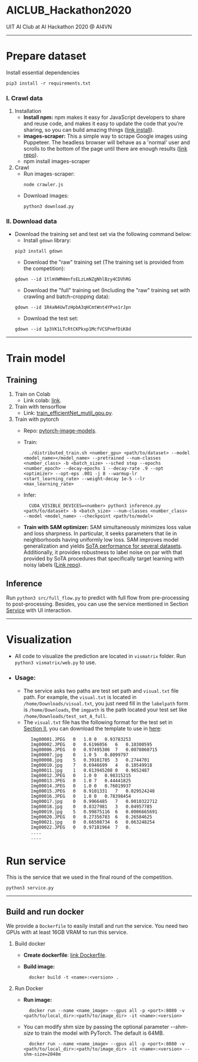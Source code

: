 # AICLUB_Hackathon2020

UIT AI Club at AI Hackathon 2020 @ AI4VN

---

# Prepare dataset
Install essential dependencies
```
pip3 install -r requirements.txt
```
### I. Crawl data
1. Installation
    - **Install npm:** npm makes it easy for JavaScript developers to share and reuse code, and makes it easy to update the code that you’re sharing, so you can build amazing things ([link install](https://www.npmjs.com/get-npm)).  
    - **images-scraper:** This a simple way to scrape Google images using Puppeteer. The headless browser will behave as a 'normal' user and scrolls to the bottom of the page until there are enough results ([link repo](https://github.com/pevers/images-scraper)).  
    - npm install images-scraper  
2. Crawl
    - Run images-scraper:
        ```
        node crawler.js
        ```
    - Download images:
        ```
        python3 download.py
        ```
### II. Download data 
- Download the training set and test set via the following command below:      
  - Install ```gdown``` library:  
  ```
  pip3 install gdown
  ```
  - Download the "raw" training set (The training set is provided from the competition):
  ```
  gdown --id 1tlmVWM4mnfsELzLmNZgNhlBzy4CDVhRG
  ```
  - Download the "full" training set (Including the "raw" training set with crawling and batch-cropping data):
  ```
  gdown --id 1R4aN4UwTzHpbA3qHCmtWnt4YPve1rJpn
  ```
  - Download the test set: 
  ```
  gdown --id 1p3VK1LTcRtCKPkxp1McfVCSPnmfDiK8d
  ```

---
# Train model
## Training
1. Train on Colab
    - Link colab: [link](https://github.com/anhquan075/AI_Hackathon2020/blob/master/src/train_model/train_model.ipynb).  
2. Train with tensorflow
    - Link: [train_efficientNet_mutil_gpu.py](https://github.com/anhquan075/AI_Hackathon2020/blob/master/src/train_model/train_efficientNet_mutil_gpu.py).
3. Train with pytorch
    - Repo: [pytorch-image-models](https://github.com/rwightman/pytorch-image-models).
    - Train:
    
            ./distributed_train.sh <number_gpu> <path/to/dataset> --model <model_name></model_name> --pretrained --num-classes <number_class> -b <batch_size> --sched step --epochs <number_epoch> --decay-epochs 1 --decay-rate .9 --opt <optimizer> --opt-eps .001 -j 8 --warmup-lr <start_learning_rate> --weight-decay 1e-5 --lr <max_learning_rate>
    - Infer:

            CUDA_VISIBLE_DEVICES=<number> python3 inference.py <path/to/dataset> -b <batch_size> --num-classes <number_class> --model <model_name> --checkpoint <path/to/model>
    - **Train with SAM optimizer:** SAM simultaneously minimizes loss value and loss sharpness. In particular, it seeks parameters that lie in neighborhoods having uniformly low loss. SAM improves model generalization and yields [SoTA performance for several datasets](https://arxiv.org/pdf/2010.01412v1.pdf). Additionally, it provides robustness to label noise on par with that provided by SoTA procedures that specifically target learning with noisy labels ([Link repo](https://github.com/davda54/sam)).
## Inference 
Run ```python3 src/full_flow.py``` to predict with full flow from pre-processing to post-processing. Besides, you can use the service mentioned in Section [Service](#run-service) with UI interaction.

---
# Visualization 
- All code to visualize the prediction are located in ```vismatrix``` folder. Run ```python3 vismatrix/web.py``` to use.
- ### Usage:
  - The service asks two paths are test set path and ```visual.txt``` file path. For example, the ```visual.txt``` is located in ```/home/Downloads/visual.txt```, you just need fill in the ```labelpath``` form is ```/home/Downloads```, the ```imgpath``` is the path located your test set like ```/home/Downloads/test_set_A_full```.
  - The ```visual.txt``` file has the following format for the test set in [Section II](#ii-download-data), you can download the template to use in [here](https://drive.google.com/file/d/16HhcDE-hDmHB8jJIsHHCNyxJ9wJt1dRC/view?usp=sharing):
  
  ```
        Img00001.JPEG	0	1.0	0	0.93783253
        Img00002.JPEG	0	0.6196056	6	0.10300595
        Img00006.JPEG	0	0.97495306	7	0.0078060715
        Img00007.jpg	0	1.0	5	0.8099797
        Img00008.jpg	5	0.39101785	3	0.2744701
        Img00010.jpg	7	0.6946699	4	0.10549918
        Img00011.jpg	1	0.013945208	0	0.9652487
        Img00012.JPEG	0	1.0	0	0.98315215
        Img00013.JPEG	0	1.0	7	0.44441825
        Img00014.JPEG	0	1.0	0	0.76019937
        Img00015.JPEG	0	0.9101331	7	0.029524248
        Img00016.JPEG	0	1.0	0	0.78398454
        Img00017.jpg	0	0.9966485	7	0.0010322712
        Img00018.jpg	0	0.8327981	3	0.04957785
        Img00019.jpg	5	0.99875116	6	0.0006665691
        Img00020.JPEG	0	0.27356783	6	0.26584625
        Img00021.jpg	0	0.66508734	6	0.063248254
        Img00022.JPEG	0	0.97181964	7	0.
        ....
        ....
  ```


# Run service
This is the service that we used in the final round of the competition. 
```
python3 service.py
```
---

## Build and run docker
We provide a ```Dockerfile``` to easily install and run the service. You need two GPUs with at least 16GB VRAM to run this service. 
1. Build docker
    - **Create dockerfile**: [link Dockerfile](https://github.com/anhquan075/AI_Hackathon2020/blob/master/Dockerfile).
    - **Build image:**

            docker build -t <name>:<version> .

2. Run Docker

    - **Run image:**

            docker run --name <name_image> --gpus all -p <port>:8080 -v <path/to/local_dir>:<path/to/image_dir> -it <name>:<version> 

    - You can modify shm size by passing the optional parameter *--shm-size* to train the model with PyTorch. The default is 64MB.

            docker run --name <name_image> --gpus all -p <port>:8080 -v <path/to/local_dir>:<path/to/image_dir> -it <name>:<version> --shm-size=2048m
